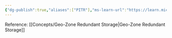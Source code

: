 ```yaml
---
{"dg-publish":true,"aliases":["PITR"],"ms-learn-url":"https://learn.microsoft.com/en-us/azure/azure-sql/managed-instance/point-in-time-restore?view=azuresql&tabs=azure-portal","tags":["concept/SRE/cloud/azure"],"definition":"Point-in-time restore is useful in recovery scenarios, like for an incident that's caused by error or failure, when data doesn't load correctly, or if crucial data is deleted.","creation_date":"2024-05-02 18:40","permalink":"/concepts/point-in-time-restore/","dgPassFrontmatter":true}
---
```


Reference: [[Concepts/Geo-Zone Redundant Storage\|Geo-Zone Redundant Storage]]
